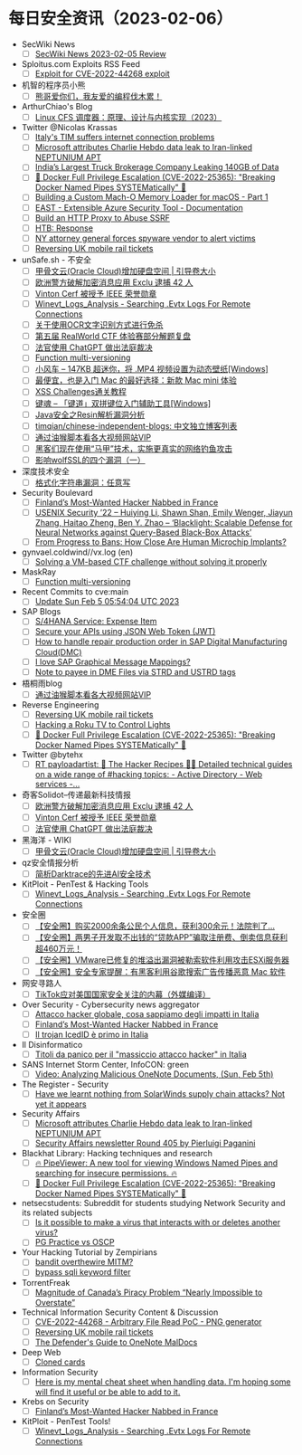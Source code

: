 # 每日安全资讯（2023-02-06）

- SecWiki News
  - [ ] [SecWiki News 2023-02-05 Review](http://www.sec-wiki.com/?2023-02-05)
- Sploitus.com Exploits RSS Feed
  - [ ] [Exploit for CVE-2022-44268 exploit](https://sploitus.com/exploit?id=52A9CD68-BA81-5394-92EA-77910C932577&utm_source=rss&utm_medium=rss)
- 机智的程序员小熊
  - [ ] [熊哥爱你们，我友爱的编程伐木累！](https://coding3min.com/2213.html)
- ArthurChiao's Blog
  - [ ] [Linux CFS 调度器：原理、设计与内核实现（2023）](https://arthurchiao.github.io/blog/linux-cfs-design-and-implementation-zh/)
- Twitter @Nicolas Krassas
  - [ ] [Italy's TIM suffers internet connection problems](https://twitter.com/Dinosn/status/1622291861888016384)
  - [ ] [Microsoft attributes Charlie Hebdo data leak to Iran-linked NEPTUNIUM APT](https://twitter.com/Dinosn/status/1622242716317880320)
  - [ ] [India’s Largest Truck Brokerage Company Leaking 140GB of Data](https://twitter.com/Dinosn/status/1622191815834173440)
  - [ ] [🚨 Docker Full Privilege Escalation (CVE-2022-25365): "Breaking Docker Named Pipes SYSTEMatically" 🚨](https://twitter.com/Dinosn/status/1622191739191676929)
  - [ ] [Building a Custom Mach-O Memory Loader for macOS - Part 1](https://twitter.com/Dinosn/status/1622170832595259392)
  - [ ] [EAST - Extensible Azure Security Tool - Documentation](https://twitter.com/Dinosn/status/1622131290022584320)
  - [ ] [Build an HTTP Proxy to Abuse SSRF](https://twitter.com/Dinosn/status/1622121815408525313)
  - [ ] [HTB: Response](https://twitter.com/Dinosn/status/1622118697853657088)
  - [ ] [NY attorney general forces spyware vendor to alert victims](https://twitter.com/Dinosn/status/1622118664211161088)
  - [ ] [Reversing UK mobile rail tickets](https://twitter.com/Dinosn/status/1622116424259870723)
- unSafe.sh - 不安全
  - [ ] [甲骨文云(Oracle Cloud)增加硬盘空间 | 引导卷大小](https://buaq.net/go-148041.html)
  - [ ] [欧洲警方破解加密消息应用 Exclu 逮捕 42 人](https://buaq.net/go-148034.html)
  - [ ] [Vinton Cerf 被授予 IEEE 荣誉勋章](https://buaq.net/go-148035.html)
  - [ ] [Winevt_Logs_Analysis - Searching .Evtx Logs For Remote Connections](https://buaq.net/go-148021.html)
  - [ ] [关于使用OCR文字识别方式进行免杀](https://buaq.net/go-148025.html)
  - [ ] [第五届 RealWorld CTF 体验赛部分解题复盘](https://buaq.net/go-148026.html)
  - [ ] [法官使用 ChatGPT 做出法庭裁决](https://buaq.net/go-148014.html)
  - [ ] [Function multi-versioning](https://buaq.net/go-148042.html)
  - [ ] [小风车 – 147KB 超迷你，将 .MP4 视频设置为动态壁纸[Windows]](https://buaq.net/go-148004.html)
  - [ ] [最便宜，也是入门 Mac 的最好选择：新款 Mac mini 体验](https://buaq.net/go-148006.html)
  - [ ] [XSS Challenges通关教程](https://buaq.net/go-148027.html)
  - [ ] [键魂 – 「键道」双拼键位入门辅助工具[Windows]](https://buaq.net/go-148005.html)
  - [ ] [Java安全之Resin解析漏洞分析](https://buaq.net/go-148028.html)
  - [ ] [timqian/chinese-independent-blogs: 中文独立博客列表](https://buaq.net/go-148003.html)
  - [ ] [通过油猴脚本看各大视频网站VIP](https://buaq.net/go-148001.html)
  - [ ] [黑客们现在使用“马甲”技术，实施更真实的网络钓鱼攻击](https://buaq.net/go-147999.html)
  - [ ] [影响wolfSSL的四个漏洞（一）](https://buaq.net/go-147998.html)
- 深度技术安全
  - [ ] [格式化字符串漏洞：任意写](https://blog.csdn.net/winsunxu/article/details/128889258)
- Security Boulevard
  - [ ] [Finland’s Most-Wanted Hacker Nabbed in France](https://securityboulevard.com/2023/02/finlands-most-wanted-hacker-nabbed-in-france/)
  - [ ] [USENIX Security ’22 – Huiying Li, Shawn Shan, Emily Wenger, Jiayun Zhang, Haitao Zheng, Ben Y. Zhao – ‘Blacklight: Scalable Defense for Neural Networks against Query-Based Black-Box Attacks’](https://securityboulevard.com/2023/02/usenix-security-22-huiying-li-shawn-shan-emily-wenger-jiayun-zhang-haitao-zheng-ben-y-zhao-blacklight-scalable-defense-for-neural-networks-against-query-based-black-box-attacks/)
  - [ ] [From Progress to Bans: How Close Are Human Microchip Implants?](https://securityboulevard.com/2023/02/from-progress-to-bans-how-close-are-human-microchip-implants/)
- gynvael.coldwind//vx.log (en)
  - [ ] [Solving a VM-based CTF challenge without solving it properly](https://gynvael.coldwind.pl/?id=763)
- MaskRay
  - [ ] [Function multi-versioning](https://maskray.me/blog/2023-02-05-function-multi-versioning)
- Recent Commits to cve:main
  - [ ] [Update Sun Feb  5 05:54:04 UTC 2023](https://github.com/trickest/cve/commit/1d238654a97da3fe64caa7cc00c6777b3438b550)
- SAP Blogs
  - [ ] [S/4HANA Service: Expense Item](https://blogs.sap.com/2023/02/05/s-4hana-service-expense-item/)
  - [ ] [Secure your APIs using JSON Web Token (JWT)](https://blogs.sap.com/2023/02/05/secure-your-apis-using-json-web-token-jwt/)
  - [ ] [How to handle repair production order in SAP Digital Manufacturing Cloud(DMC)](https://blogs.sap.com/2023/02/05/how-to-handle-repair-production-order-in-sap-digital-manufacturing-clouddmc/)
  - [ ] [I love SAP Graphical Message Mappings?](https://blogs.sap.com/2023/02/05/i-love-sap-graphical-message-mappings/)
  - [ ] [Note to payee in DME Files via STRD and USTRD tags](https://blogs.sap.com/2023/02/05/note-to-payee-in-dme-files-via-strd-and-ustrd-tags/)
- 梧桐雨blog
  - [ ] [通过油猴脚本看各大视频网站VIP](http://wutongyu.info/tampermonkey-see-vipvideo/)
- Reverse Engineering
  - [ ] [Reversing UK mobile rail tickets](https://www.reddit.com/r/ReverseEngineering/comments/10tvnyo/reversing_uk_mobile_rail_tickets/)
  - [ ] [Hacking a Roku TV to Control Lights](https://www.reddit.com/r/ReverseEngineering/comments/10tywex/hacking_a_roku_tv_to_control_lights/)
  - [ ] [🚨 Docker Full Privilege Escalation (CVE-2022-25365): "Breaking Docker Named Pipes SYSTEMatically" 🚨](https://www.reddit.com/r/ReverseEngineering/comments/10u7uv8/docker_full_privilege_escalation_cve202225365/)
- Twitter @bytehx
  - [ ] [RT payloadartist: 🥷 The Hacker Recipes 🧑‍🍳 Detailed technical guides on a wide range of #hacking topics: - Active Directory - Web services -...](https://twitter.com/payloadartist/status/1622241134721503232)
- 奇客Solidot–传递最新科技情报
  - [ ] [欧洲警方破解加密消息应用 Exclu 逮捕 42 人](https://www.solidot.org/story?sid=74047)
  - [ ] [Vinton Cerf 被授予 IEEE 荣誉勋章](https://www.solidot.org/story?sid=74046)
  - [ ] [法官使用 ChatGPT 做出法庭裁决](https://www.solidot.org/story?sid=74045)
- 黑海洋 - WIKI
  - [ ] [甲骨文云(Oracle Cloud)增加硬盘空间 | 引导卷大小](https://blog.upx8.com/3209)
- qz安全情报分析
  - [ ] [简析Darktrace的先进AI安全技术](https://mp.weixin.qq.com/s?__biz=MzI1MDA1MjcxMw==&mid=2649907964&idx=1&sn=c28c44cf81c785e565d182fad58923e5&chksm=f18eebfac6f962ec96a12a798ce2e72de528e4fbad3b93fe5f2b1ef52eb7a80fe6a9d2a86771&scene=58&subscene=0#rd)
- KitPloit - PenTest & Hacking Tools
  - [ ] [Winevt_Logs_Analysis - Searching .Evtx Logs For Remote Connections](http://www.kitploit.com/2023/02/winevtlogsanalysis-searching-evtx-logs.html)
- 安全圈
  - [ ] [【安全圈】购买2000余条公民个人信息，获利300余元！法院判了...](https://mp.weixin.qq.com/s?__biz=MzIzMzE4NDU1OQ==&mid=2652030295&idx=1&sn=bc3ef53057aa0c08a6be3cd51778fca9&chksm=f36fe917c41860013444e19960d367af0635c280fadada1a3522fe935593ba89ea572c278202&scene=58&subscene=0#rd)
  - [ ] [【安全圈】两男子开发取不出钱的“贷款APP”骗取注册费、倒卖信息获利超460万元！](https://mp.weixin.qq.com/s?__biz=MzIzMzE4NDU1OQ==&mid=2652030295&idx=2&sn=97ce2205764bfe47aba79cdac66bd836&chksm=f36fe917c4186001953714327399df4bd1d873a50cd27e884313b7b0900fef81c327a839f73c&scene=58&subscene=0#rd)
  - [ ] [【安全圈】VMware已修复的堆溢出漏洞被勒索软件利用攻击ESXi服务器](https://mp.weixin.qq.com/s?__biz=MzIzMzE4NDU1OQ==&mid=2652030295&idx=3&sn=166a3b7691e894cc8223bd17daea1cab&chksm=f36fe917c418600181c972cc9b84176d7a74e72b96ea31ab86b8f0b9d7e39a4b35b608cb79f9&scene=58&subscene=0#rd)
  - [ ] [【安全圈】安全专家提醒：有黑客利用谷歌搜索广告传播恶意 Mac 软件](https://mp.weixin.qq.com/s?__biz=MzIzMzE4NDU1OQ==&mid=2652030295&idx=4&sn=ae722704d0948a84b2619e48b69a3116&chksm=f36fe917c4186001589c01b5ecd084cdf36cc5bdfe2716dd27abd753ce93a9783292d53f3b5c&scene=58&subscene=0#rd)
- 网安寻路人
  - [ ] [TikTok应对美国国家安全关注的内幕（外媒编译）](https://mp.weixin.qq.com/s?__biz=MzIxODM0NDU4MQ==&mid=2247498993&idx=1&sn=92343b1c8b51e98b1491a3fdd475ce63&chksm=97e9411ba09ec80d0ef5823d054405396003e25e0181ccb4f368095bdf59f358e9254e95be3a&scene=58&subscene=0#rd)
- Over Security - Cybersecurity news aggregator
  - [ ] [Attacco hacker globale, cosa sappiamo degli impatti in Italia](https://www.cybersecurity360.it/nuove-minacce/attacco-hacker-globale-cosa-sappiamo-degli-impatti-in-italia/)
  - [ ] [Finland’s Most-Wanted Hacker Nabbed in France](https://krebsonsecurity.com/2023/02/finlands-most-wanted-hacker-nabbed-in-france/)
  - [ ] [Il trojan IcedID è primo in Italia](https://hackerjournal.it/11280/il-trojan-icedid-e-primo-in-italia/)
- Il Disinformatico
  - [ ] [Titoli da panico per il "massiccio attacco hacker" in Italia](http://attivissimo.blogspot.com/2023/02/titoli-da-panico-per-il-massiccio.html)
- SANS Internet Storm Center, InfoCON: green
  - [ ] [Video: Analyzing Malicious OneNote Documents, (Sun, Feb 5th)](https://isc.sans.edu/diary/rss/29512)
- The Register - Security
  - [ ] [Have we learnt nothing from SolarWinds supply chain attacks? Not yet it appears](https://go.theregister.com/feed/www.theregister.com/2023/02/05/supply_chain_security_efforts/)
- Security Affairs
  - [ ] [Microsoft attributes Charlie Hebdo data leak to Iran-linked NEPTUNIUM APT](https://securityaffairs.com/141855/apt/charlie-hebdo-data-leak-iran.html)
  - [ ] [Security Affairs newsletter Round 405 by Pierluigi Paganini](https://securityaffairs.com/141850/breaking-news/security-affairs-newsletter-round-405-by-pierluigi-paganini.html)
- Blackhat Library: Hacking techniques and research
  - [ ] [🔥 PipeViewer: A new tool for viewing Windows Named Pipes and searching for insecure permissions. 🔥](https://www.reddit.com/r/blackhat/comments/10u7nzg/pipeviewer_a_new_tool_for_viewing_windows_named/)
  - [ ] [🚨 Docker Full Privilege Escalation (CVE-2022-25365): "Breaking Docker Named Pipes SYSTEMatically" 🚨](https://www.reddit.com/r/blackhat/comments/10u7vx0/docker_full_privilege_escalation_cve202225365/)
- netsecstudents: Subreddit for students studying Network Security and its related subjects
  - [ ] [Is it possible to make a virus that interacts with or deletes another virus?](https://www.reddit.com/r/netsecstudents/comments/10uez3p/is_it_possible_to_make_a_virus_that_interacts/)
  - [ ] [PG Practice vs OSCP](https://www.reddit.com/r/netsecstudents/comments/10uo46p/pg_practice_vs_oscp/)
- Your Hacking Tutorial by Zempirians
  - [ ] [bandit overthewire MITM?](https://www.reddit.com/r/HowToHack/comments/10uoua8/bandit_overthewire_mitm/)
  - [ ] [bypass sqli keyword filter](https://www.reddit.com/r/HowToHack/comments/10u3f4h/bypass_sqli_keyword_filter/)
- TorrentFreak
  - [ ] [Magnitude of Canada’s Piracy Problem “Nearly Impossible to Overstate”](https://torrentfreak.com/magnitude-of-canadas-piracy-problem-nearly-impossible-to-overstate-230205/)
- Technical Information Security Content & Discussion
  - [ ] [CVE-2022-44268 - Arbitrary File Read PoC - PNG generator](https://www.reddit.com/r/netsec/comments/10ukw3h/cve202244268_arbitrary_file_read_poc_png_generator/)
  - [ ] [Reversing UK mobile rail tickets](https://www.reddit.com/r/netsec/comments/10u41qf/reversing_uk_mobile_rail_tickets/)
  - [ ] [The Defender's Guide to OneNote MalDocs](https://www.reddit.com/r/netsec/comments/10u9s27/the_defenders_guide_to_onenote_maldocs/)
- Deep Web
  - [ ] [Cloned cards](https://www.reddit.com/r/deepweb/comments/10ufof8/cloned_cards/)
- Information Security
  - [ ] [Here is my mental cheat sheet when handling data. I'm hoping some will find it useful or be able to add to it.](https://www.reddit.com/r/Information_Security/comments/10uggef/here_is_my_mental_cheat_sheet_when_handling_data/)
- Krebs on Security
  - [ ] [Finland’s Most-Wanted Hacker Nabbed in France](https://krebsonsecurity.com/2023/02/finlands-most-wanted-hacker-nabbed-in-france/)
- KitPloit - PenTest Tools!
  - [ ] [Winevt_Logs_Analysis - Searching .Evtx Logs For Remote Connections](http://www.kitploit.com/2023/02/winevtlogsanalysis-searching-evtx-logs.html)
